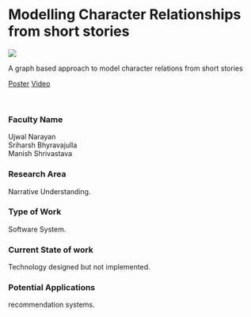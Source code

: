 # Modelling Character Relationships from short stories

![](11.%20Modelling%20Character%20Relationships%20from%20short%20stories.png)

A graph based approach to model character relations from short stories

[Poster](11.%20Modelling%20Character%20Relationships%20from%20short%20stories.pdf)
[Video](https://rndshowcase.iiit.ac.in/tto/TTO_website_data/Videos/128.mp4)

<br>


### Faculty Name

Ujwal Narayan<br>
Sriharsh Bhyravajulla<br>
Manish Shrivastava


### Research Area

Narrative Understanding.


### Type of Work

Software System.


### Current State of work

Technology designed but not implemented.


### Potential Applications

recommendation systems.

